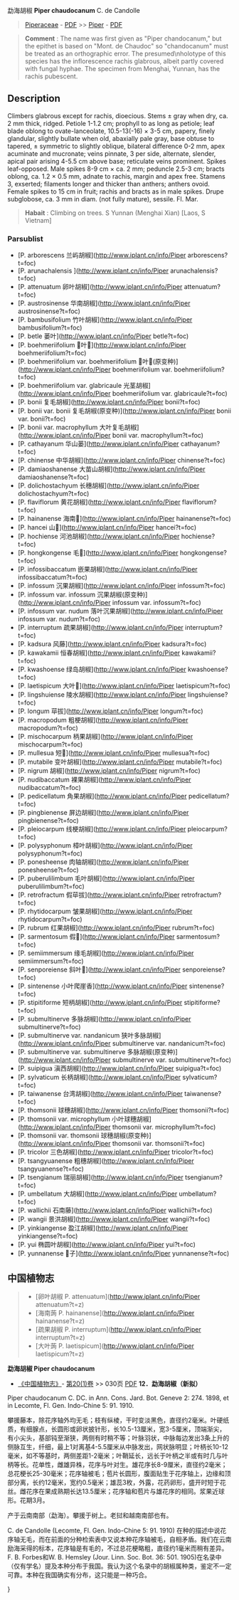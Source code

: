 勐海胡椒 **Piper chaudocanum** C. de Candolle

> [Piperaceae](http://www.iplant.cn/info/Piperaceae?t=foc) - [PDF](http://www.iplant.cn/foc/pdf/Piperaceae.pdf) >> [Piper](http://www.iplant.cn/info/Piper?t=foc) - [PDF](http://www.iplant.cn/foc/pdf/Piper.pdf)

> **Comment** : 
> The name was first given as \"Piper chandocanum,\" but the epithet is based on \"Mont. de Chaudoc\" so \"chandocanum\" must be treated as an orthographic error. The presumed\nholotype of this species has the inflorescence rachis glabrous, albeit partly covered with fungal hyphae. The specimen from Menghai, Yunnan, has the rachis pubescent.

## Description

Climbers glabrous except for rachis, dioecious. Stems ±  gray when dry, ca. 2 mm thick, ridged. Petiole 1-1.2 cm; prophyll to as long as petiole; leaf blade oblong to ovate-lanceolate, 10.5-13(-16) ×  3-5 cm, papery, finely glandular, slightly bullate when old, abaxially pale gray, base obtuse to tapered, ±  symmetric to slightly oblique, bilateral difference 0-2 mm, apex acuminate and mucronate; veins pinnate, 3 per side, alternate, slender, apical pair arising 4-5.5 cm above base; reticulate veins prominent. Spikes leaf-opposed. Male spikes 8-9 cm ×  ca. 2 mm; peduncle 2.5-3 cm; bracts oblong, ca. 1.2 ×  0.5 mm, adnate to rachis, margin and apex free. Stamens 3, exserted; filaments longer and thicker than anthers; anthers ovoid. Female spikes to 15 cm in fruit; rachis and bracts as in male spikes. Drupe subglobose, ca. 3 mm in diam. (not fully mature), sessile. Fl. Mar.


> **Habait** : 
> Climbing on trees. S Yunnan (Menghai Xian) [Laos, S Vietnam]


### Parsublist

* [P.  arborescens  兰屿胡椒](http://www.iplant.cn/info/Piper arborescens?t=foc)
* [P.  arunachalensis  ](http://www.iplant.cn/info/Piper arunachalensis?t=foc)
* [P.  attenuatum  卵叶胡椒](http://www.iplant.cn/info/Piper attenuatum?t=foc)
* [P.  austrosinense  华南胡椒](http://www.iplant.cn/info/Piper austrosinense?t=foc)
* [P.  bambusifolium  竹叶胡椒](http://www.iplant.cn/info/Piper bambusifolium?t=foc)
* [P.  betle  蒌叶](http://www.iplant.cn/info/Piper betle?t=foc)
* [P.  boehmeriifolium  叶](http://www.iplant.cn/info/Piper boehmeriifolium?t=foc)
* [P.  boehmeriifolium var. boehmeriifolium  叶(原变种)](http://www.iplant.cn/info/Piper boehmeriifolium var. boehmeriifolium?t=foc)
* [P.  boehmeriifolium var. glabricaule  光茎胡椒](http://www.iplant.cn/info/Piper boehmeriifolium var. glabricaule?t=foc)
* [P.  bonii  复毛胡椒](http://www.iplant.cn/info/Piper bonii?t=foc)
* [P.  bonii var. bonii  复毛胡椒(原变种)](http://www.iplant.cn/info/Piper bonii var. bonii?t=foc)
* [P.  bonii var. macrophyllum  大叶复毛胡椒](http://www.iplant.cn/info/Piper bonii var. macrophyllum?t=foc)
* [P.  cathayanum  华山蒌](http://www.iplant.cn/info/Piper cathayanum?t=foc)
* [P.  chinense  中华胡椒](http://www.iplant.cn/info/Piper chinense?t=foc)
* [P.  damiaoshanense  大苗山胡椒](http://www.iplant.cn/info/Piper damiaoshanense?t=foc)
* [P.  dolichostachyum  长穗胡椒](http://www.iplant.cn/info/Piper dolichostachyum?t=foc)
* [P.  flaviflorum  黄花胡椒](http://www.iplant.cn/info/Piper flaviflorum?t=foc)
* [P.  hainanense  海南](http://www.iplant.cn/info/Piper hainanense?t=foc)
* [P.  hancei  山](http://www.iplant.cn/info/Piper hancei?t=foc)
* [P.  hochiense  河池胡椒](http://www.iplant.cn/info/Piper hochiense?t=foc)
* [P.  hongkongense  毛](http://www.iplant.cn/info/Piper hongkongense?t=foc)
* [P.  infossibaccatum  嵌果胡椒](http://www.iplant.cn/info/Piper infossibaccatum?t=foc)
* [P.  infossum  沉果胡椒](http://www.iplant.cn/info/Piper infossum?t=foc)
* [P.  infossum var. infossum  沉果胡椒(原变种)](http://www.iplant.cn/info/Piper infossum var. infossum?t=foc)
* [P.  infossum var. nudum  落叶沉果胡椒](http://www.iplant.cn/info/Piper infossum var. nudum?t=foc)
* [P.  interruptum  疏果胡椒](http://www.iplant.cn/info/Piper interruptum?t=foc)
* [P.  kadsura  风藤](http://www.iplant.cn/info/Piper kadsura?t=foc)
* [P.  kawakamii  恒春胡椒](http://www.iplant.cn/info/Piper kawakamii?t=foc)
* [P.  kwashoense  绿岛胡椒](http://www.iplant.cn/info/Piper kwashoense?t=foc)
* [P.  laetispicum  大叶](http://www.iplant.cn/info/Piper laetispicum?t=foc)
* [P.  lingshuiense  陵水胡椒](http://www.iplant.cn/info/Piper lingshuiense?t=foc)
* [P.  longum  荜拔](http://www.iplant.cn/info/Piper longum?t=foc)
* [P.  macropodum  粗梗胡椒](http://www.iplant.cn/info/Piper macropodum?t=foc)
* [P.  mischocarpum  柄果胡椒](http://www.iplant.cn/info/Piper mischocarpum?t=foc)
* [P.  mullesua  短](http://www.iplant.cn/info/Piper mullesua?t=foc)
* [P.  mutabile  变叶胡椒](http://www.iplant.cn/info/Piper mutabile?t=foc)
* [P.  nigrum  胡椒](http://www.iplant.cn/info/Piper nigrum?t=foc)
* [P.  nudibaccatum  裸果胡椒](http://www.iplant.cn/info/Piper nudibaccatum?t=foc)
* [P.  pedicellatum  角果胡椒](http://www.iplant.cn/info/Piper pedicellatum?t=foc)
* [P.  pingbienense  屏边胡椒](http://www.iplant.cn/info/Piper pingbienense?t=foc)
* [P.  pleiocarpum  线梗胡椒](http://www.iplant.cn/info/Piper pleiocarpum?t=foc)
* [P.  polysyphonum  樟叶胡椒](http://www.iplant.cn/info/Piper polysyphonum?t=foc)
* [P.  ponesheense  肉轴胡椒](http://www.iplant.cn/info/Piper ponesheense?t=foc)
* [P.  puberulilimbum  毛叶胡椒](http://www.iplant.cn/info/Piper puberulilimbum?t=foc)
* [P.  retrofractum  假荜拔](http://www.iplant.cn/info/Piper retrofractum?t=foc)
* [P.  rhytidocarpum  皱果胡椒](http://www.iplant.cn/info/Piper rhytidocarpum?t=foc)
* [P.  rubrum  红果胡椒](http://www.iplant.cn/info/Piper rubrum?t=foc)
* [P.  sarmentosum  假](http://www.iplant.cn/info/Piper sarmentosum?t=foc)
* [P.  semiimmersum  缘毛胡椒](http://www.iplant.cn/info/Piper semiimmersum?t=foc)
* [P.  senporeiense  斜叶](http://www.iplant.cn/info/Piper senporeiense?t=foc)
* [P.  sintenense  小叶爬崖香](http://www.iplant.cn/info/Piper sintenense?t=foc)
* [P.  stipitiforme  短柄胡椒](http://www.iplant.cn/info/Piper stipitiforme?t=foc)
* [P.  submultinerve  多脉胡椒](http://www.iplant.cn/info/Piper submultinerve?t=foc)
* [P.  submultinerve var. nandanicum  狭叶多脉胡椒](http://www.iplant.cn/info/Piper submultinerve var. nandanicum?t=foc)
* [P.  submultinerve var. submultinerve  多脉胡椒(原变种)](http://www.iplant.cn/info/Piper submultinerve var. submultinerve?t=foc)
* [P.  suipigua  滇西胡椒](http://www.iplant.cn/info/Piper suipigua?t=foc)
* [P.  sylvaticum  长柄胡椒](http://www.iplant.cn/info/Piper sylvaticum?t=foc)
* [P.  taiwanense  台湾胡椒](http://www.iplant.cn/info/Piper taiwanense?t=foc)
* [P.  thomsonii  球穗胡椒](http://www.iplant.cn/info/Piper thomsonii?t=foc)
* [P.  thomsonii var. microphyllum  小叶球穗胡椒](http://www.iplant.cn/info/Piper thomsonii var. microphyllum?t=foc)
* [P.  thomsonii var. thomsonii  球穗胡椒(原变种)](http://www.iplant.cn/info/Piper thomsonii var. thomsonii?t=foc)
* [P.  tricolor  三色胡椒](http://www.iplant.cn/info/Piper tricolor?t=foc)
* [P.  tsangyuanense  粗穗胡椒](http://www.iplant.cn/info/Piper tsangyuanense?t=foc)
* [P.  tsengianum  瑞丽胡椒](http://www.iplant.cn/info/Piper tsengianum?t=foc)
* [P.  umbellatum  大胡椒](http://www.iplant.cn/info/Piper umbellatum?t=foc)
* [P.  wallichii  石南藤](http://www.iplant.cn/info/Piper wallichii?t=foc)
* [P.  wangii  景洪胡椒](http://www.iplant.cn/info/Piper wangii?t=foc)
* [P.  yinkiangense  盈江胡椒](http://www.iplant.cn/info/Piper yinkiangense?t=foc)
* [P.  yui  椭圆叶胡椒](http://www.iplant.cn/info/Piper yui?t=foc)
* [P.  yunnanense  子](http://www.iplant.cn/info/Piper yunnanense?t=foc)


## 中国植物志

> * [卵叶胡椒  P.  attenuatum](http://www.iplant.cn/info/Piper attenuatum?t=z)
> * [海南蒟  P.  hainanense](http://www.iplant.cn/info/Piper hainanense?t=z)
> * [疏果胡椒  P.  interruptum](http://www.iplant.cn/info/Piper interruptum?t=z)
> * [大叶蒟  P.  laetispicum](http://www.iplant.cn/info/Piper laetispicum?t=z)

**勐海胡椒 Piper chaudocanum**

* [《中国植物志》](http://www.iplant.cn/frps)- [第20(1)卷](http://www.iplant.cn/frps/vol/20(1)) >> 030页 [PDF](http://www.iplant.cn/frps/pdf/20(1)/030.pdf)
**12．勐海胡椒（新拟）**

Piper chaudocanum C. DC. in Ann. Cons. Jard. Bot. Geneve 2: 274. 1898, et in Lecomte, Fl. Gen. Indo-Chine 5: 91. 1910.

攀援藤本，除花序轴外均无毛；枝有纵棱，干时变淡黑色，直径约2毫米。叶硬纸质，有细腺点，长圆形或卵状披针形，长10.5-13厘米，宽3-5厘米，顶端渐尖，有小尖头，基部钝至渐狭，两侧有时稍不等；叶脉羽状，中脉每边发出3条上升的侧脉互生，纤细，最上1对离基4-5.5厘米从中脉发出，网状脉明显；叶柄长10-12毫米，如不等基时，两侧差距1-2毫米；叶鞘延长，远长于叶柄之半或有时几与叶柄等长。花单性，雌雄异株，花序与叶对生。雄花序长8-9厘米，直径约2毫米；总花梗长25-30毫米；花序轴被毛；苞片长圆形，腹面贴生于花序轴上，边缘和顶部分离，长约12毫米，宽约0.5毫米；雄蕊3枚，外露，花药卵形，盛开时短于花丝。雌花序在果成熟期长达13.5厘米；花序轴和苞片与雄花序的相同。浆果近球形。花期3月。

产于云南南部（勐海）。攀援于树上。老挝和越南南部也有。

C. de Candolle (Lecomte, Fl. Gen. Indo-Chine 5: 91. 1910) 在种的描述中说花序轴无毛，而在前面的分种检索表中又说本种花序轴被毛，自相矛盾。我们在云南励海采得的标本，花序轴是有毛的，不过总花梗略粗，直径约1毫米而稍有差异。F. B. Forbes和W. B. Hemsley (Jour. Linn. Soc. Bot. 36: 501. 1905)在名录中（仅有学名）提及本种分布于我国。我认为这个名录中的胡椒属种类，鉴定不一定可靠。本种在我国确实有分布，这只能是一种巧合。

}